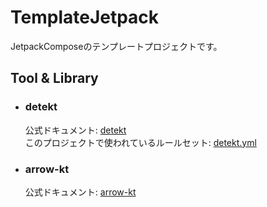 # TemplateJetpack
JetpackComposeのテンプレートプロジェクトです。
## Tool & Library
- ### detekt<br>
  公式ドキュメント: [detekt](https://detekt.dev/)<br>
  このプロジェクトで使われているルールセット: [detekt.yml](https://gist.github.com/Rikuto13ten/bdc704ce949312c6f938ce9be5fdfd1a)
- ### arrow-kt
  公式ドキュメント: [arrow-kt](https://arrow-kt.io/)

